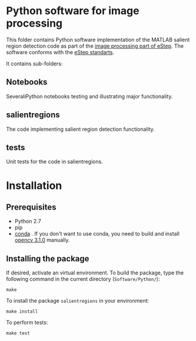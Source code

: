 # Python software for image processing

This folder contains Python software implementation of the MATLAB salient region detection code as part of the [image processing part of eStep](https://www.esciencecenter.nl/technology/expertise/computer-vision). The software conforms with the [eStep standarts](https://github.com/NLeSC/estep-checklist).

It contains sub-folders:

## Notebooks
SeveraliPython notebooks testing and illustrating major functionality.

## salientregions
The code implementing salient region detection functionality.

## tests
Unit tests for the code in salientregions.

# Installation
## Prerequisites
* Python 2.7
* pip
* [conda](http://conda.pydata.org/docs/) . If you don't want to use conda, you need to build and install [opencv 3.1.0](http://opencv-python-tutroals.readthedocs.org/en/latest/py_tutorials/py_setup/py_table_of_contents_setup/py_table_of_contents_setup.html#py-table-of-content-setup) manually. 


## Installing the package
If desired, activate an virtual environment. To build the package, type the following command in the current directory (`Software/Python/`):

`make`

To install the package `salientregions`  in your environment:

`make install`

To perform tests:

`make test`